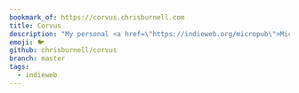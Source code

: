 ```yaml
---
bookmark_of: https://corvus.chrisburnell.com
title: Corvus
description: "My personal <a href=\"https://indieweb.org/micropub\">Micropub</a> endpoint."
emoji: 🐦
github: chrisburnell/corvus
branch: master
tags:
  - indieweb
---
```

